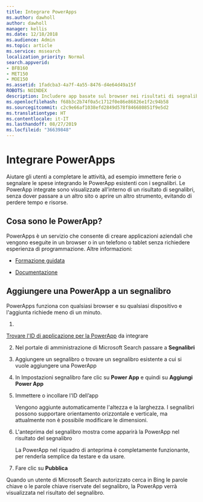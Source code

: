 ```yaml
---
title: Integrare PowerApps
ms.author: dawholl
author: dawholl
manager: kellis
ms.date: 12/18/2018
ms.audience: Admin
ms.topic: article
ms.service: mssearch
localization_priority: Normal
search.appverid:
- BFB160
- MET150
- MOE150
ms.assetid: 1fadcba3-4a7f-4a55-8476-d4e64d49a15f
ROBOTS: NOINDEX
description: Includere app basate sul browser nei risultati di segnalibri per Microsoft Search
ms.openlocfilehash: f68b3c2b74f0a5c1712f0e86e86826e1f2c94b58
ms.sourcegitcommit: c2c9e66af1038efd2849d578f846680851f9e5d2
ms.translationtype: HT
ms.contentlocale: it-IT
ms.lasthandoff: 08/27/2019
ms.locfileid: "36639848"
---
```

# <a name="integrate-powerapps"></a>Integrare PowerApps
   
Aiutare gli utenti a completare le attività, ad esempio immettere ferie o segnalare le spese integrando le PowerApp esistenti con i segnalibri. Le PowerApp integrate sono visualizzate all’interno di un risultato di segnalibri, senza dover passare a un altro sito o aprire un altro strumento, evitando di perdere tempo e risorse.
  
## <a name="what-are-powerapps"></a>Cosa sono le PowerApp?

PowerApps è un servizio che consente di creare applicazioni aziendali che vengono eseguite in un browser o in un telefono o tablet senza richiedere esperienza di programmazione. Altre informazioni:
  
- [Formazione guidata](https://docs.microsoft.com/learn/browse/?products=powerapps)
    
- [Documentazione](https://docs.microsoft.com/powerapps/)
    
## <a name="add-a-powerapp-to-a-bookmark"></a>Aggiungere una PowerApp a un segnalibro

PowerApps funziona con qualsiasi browser e su qualsiasi dispositivo e l'aggiunta richiede meno di un minuto.
  
1. 
  [Trovare l'ID di applicazione per la PowerApp](https://docs.microsoft.com/it-IT/powerapps/maker/canvas-apps/get-sessionid#get-an-app-id) da integrare 
    
2. Nel portale di amministrazione di Microsoft Search passare a **Segnalibri**
    
3. Aggiungere un segnalibro o trovare un segnalibro esistente a cui si vuole aggiungere una PowerApp
    
4. In Impostazioni segnalibro fare clic su **Power App** e quindi su **Aggiungi Power App**
    
5. Immettere o incollare l'ID dell’app
    
    Vengono aggiunte automaticamente l'altezza e la larghezza. I segnalibri possono supportare orientamento orizzontale e verticale, ma attualmente non è possibile modificare le dimensioni.
    
6. L'anteprima del segnalibro mostra come apparirà la PowerApp nel risultato del segnalibro
    
    La PowerApp nel riquadro di anteprima è completamente funzionante, per renderla semplice da testare e da usare.
    
7. Fare clic su **Pubblica**
    
Quando un utente di Microsoft Search autorizzato cerca in Bing le parole chiave o le parole chiave riservate del segnalibro, la PowerApp verrà visualizzata nel risultato del segnalibro.
